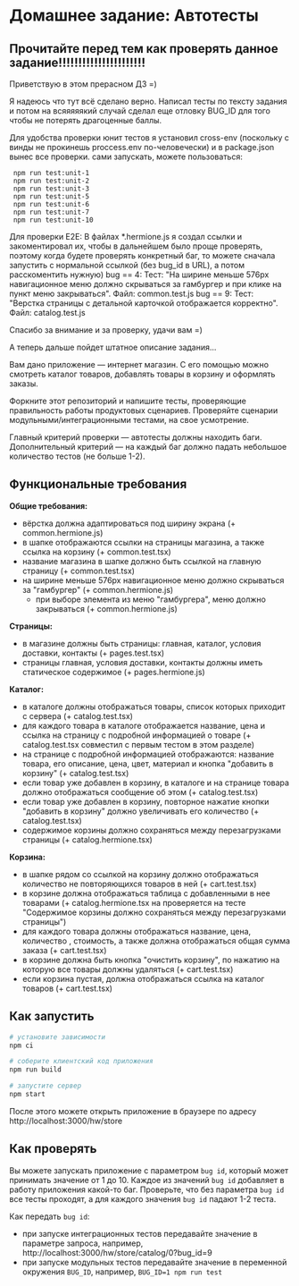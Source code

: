 # Домашнее задание: Автотесты

## Прочитайте перед тем как проверять данное задание!!!!!!!!!!!!!!!!!!!!!!
Приветствую в этом прерасном ДЗ =)

Я надеюсь что тут всё сделано верно. Написал тесты по тексту задания и потом на всяяяяякий случай сделал еще отловку BUG_ID для того чтобы не потерять драгоценные баллы.

Для удобства проверки юнит тестов я установил cross-env (поскольку с винды не прокинешь proccess.env по-человечески) и в package.json вынес все проверки. сами запускать, можете пользоваться:
```
 npm run test:unit-1
 npm run test:unit-2
 npm run test:unit-3
 npm run test:unit-5
 npm run test:unit-6
 npm run test:unit-7
 npm run test:unit-10
 ```

 Для проверки E2E:
 В файлах *.hermione.js я создал ссылки и закоментировал их, чтобы в дальнейшем было проще проверять, поэтому когда будете проверять конкретный баг, то можете сначала запустить с нормальной ссылкой (без bug_id в URL), а потом расскоментить нужную)
 bug == 4: Тест: "На ширине меньше 576px навигационное меню должно скрываться за гамбургер и при клике на пункт меню закрываться". Файл: common.test.js
 bug == 9: Тест: "Верстка страницы с детальной карточкой отображается корректно". Файл: catalog.test.js

 Спасибо за внимание и за проверку, удачи вам =)

 А теперь дальше пойдет штатное описание задания...


 

Вам дано приложение — интернет магазин. С его помощью можно смотреть каталог товаров, добавлять товары в корзину и оформлять заказы.

Форкните этот репозиторий и напишите тесты, проверяющие правильность работы продуктовых сценариев. Проверяйте сценарии модульными/интеграционными тестами, на свое усмотрение.

Главный критерий проверки — автотесты должны находить баги. Дополнительный критерий — на каждый баг должно падать небольшое количество тестов (не больше 1-2).

## Функциональные требования

**Общие требования:**
- вёрстка должна адаптироваться под ширину экрана (+ common.hermione.js)
- в шапке отображаются ссылки на страницы магазина, а также ссылка на корзину (+ common.test.tsx)
- название магазина в шапке должно быть ссылкой на главную страницу (+ common.test.tsx)
- на ширине меньше 576px навигационное меню должно скрываться за "гамбургер" (+ common.hermione.js)
  - при выборе элемента из меню "гамбургера", меню должно закрываться (+ common.hermione.js)

**Страницы:**
- в магазине должны быть страницы: главная, каталог, условия доставки, контакты (+ pages.test.tsx)
- страницы главная, условия доставки, контакты должны иметь статическое содержимое (+ pages.hermione.js)

**Каталог:**
- в каталоге должны отображаться товары, список которых приходит с сервера (+ catalog.test.tsx)
- для каждого товара в каталоге отображается название, цена и ссылка на страницу с подробной информацией о товаре (+ catalog.test.tsx совместил с первым тестом в этом разделе)
- на странице с подробной информацией отображаются: название товара, его описание, цена, цвет, материал и кнопка "добавить в корзину" (+ catalog.test.tsx)
- если товар уже добавлен в корзину, в каталоге и на странице товара должно отображаться сообщение об этом (+ catalog.test.tsx)
- если товар уже добавлен в корзину, повторное нажатие кнопки "добавить в корзину" должно увеличивать его количество (+ catalog.test.tsx)
- содержимое корзины должно сохраняться между перезагрузками страницы (+ catalog.hermione.tsx)

**Корзина:**
- в шапке рядом со ссылкой на корзину должно отображаться количество не повторяющихся товаров в ней (+ cart.test.tsx)
- в корзине должна отображаться таблица с добавленными в нее товарами (+ catalog.hermione.tsx на проверяется на тесте "Содержимое корзины должно сохраняться между перезагрузками страницы")
- для каждого товара должны отображаться название, цена, количество , стоимость, а также должна отображаться общая сумма заказа (+ cart.test.tsx)
- в корзине должна быть кнопка "очистить корзину", по нажатию на которую все товары должны удаляться (+ cart.test.tsx)
- если корзина пустая, должна отображаться ссылка на каталог товаров (+ cart.test.tsx)


## Как запустить

```sh
# установите зависимости
npm ci

# соберите клиентский код приложения
npm run build

# запустите сервер
npm start
```

После этого можете открыть приложение в браузере по адресу http://localhost:3000/hw/store

## Как проверять

Вы можете запускать приложение с параметром `bug id`, который может принимать значение от 1 до 10. Каждое из значений `bug id` добавляет в работу приложения какой-то баг. Проверьте, что без параметра `bug id` все тесты проходят, а для каждого значения `bug id` падают 1-2 теста.

Как передать `bug id`:
- при запуске интеграционных тестов передавайте значение в параметре запроса, например, http://localhost:3000/hw/store/catalog/0?bug_id=9
- при запуске модульных тестов передавайте значение в переменной окружения `BUG_ID`, например, `BUG_ID=1 npm run test`
